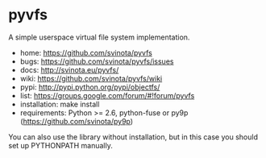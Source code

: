 pyvfs
=====

A simple userspace virtual file system implementation.

 * home: https://github.com/svinota/pyvfs
 * bugs: https://github.com/svinota/pyvfs/issues
 * docs: http://svinota.eu/pyvfs/
 * wiki: https://github.com/svinota/pyvfs/wiki
 * pypi: http://pypi.python.org/pypi/objectfs/
 * list: https://groups.google.com/forum/#!forum/pyvfs
 * installation: make install
 * requirements: Python >= 2.6, python-fuse or py9p (https://github.com/svinota/py9p)

You can also use the library without installation, but in this case you
should set up PYTHONPATH manually.

